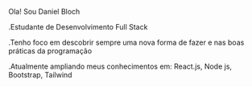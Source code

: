 Ola! Sou Daniel Bloch

.Estudante de Desenvolvimento Full Stack

.Tenho foco em descobrir sempre uma nova forma de fazer e nas boas práticas da programação

.Atualmente ampliando meus conhecimentos em: React.js, Node js, Bootstrap, Tailwind
